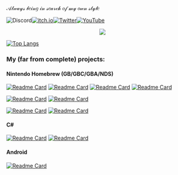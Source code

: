 𝒜𝓁𝓌𝒶𝓎𝓈 𝒷𝑒𝒾𝓃𝑔 𝒾𝓃 𝓈𝑒𝒶𝓇𝒸𝒽 𝑜𝒻 𝓂𝓎 𝑜𝓌𝓃 𝓈𝓉𝓎𝓁𝑒

![Discord](https://img.shields.io/badge/NotImpLife%231049-%237289DA.svg?style=for-the-badge&logo=discord&logoColor=white)<a href="https://notimplementedlife.itch.io">![itch.io](https://img.shields.io/badge/Itch-%23FF0B34.svg?style=for-the-badge&logo=Itch.io&logoColor=white)</a><a href="https://twitter.com/NotImpLife">![Twitter](https://img.shields.io/badge/Twitter-%231DA1F2.svg?style=for-the-badge&logo=Twitter&logoColor=white)</a><a href="https://www.youtube.com/channel/UC-0C58sSNynr5kTgT24NXqQ">![YouTube](https://img.shields.io/badge/YouTube-%23FF0000.svg?style=for-the-badge&logo=YouTube&logoColor=white)</a>

<p align="center"><img src="http://github-readme-streak-stats.herokuapp.com?user=NotImplementedLife&hide_border=true&date_format=j%20M%5B%20Y%5D"></img></p>

 [![Top Langs](https://github-readme-stats.vercel.app/api/top-langs/?username=notimplementedlife&layout=compact&title_color=fff&text_color=fff&bg_color=6b241b&hide=Makefile&custom_title=My%20unforgivable%20sins%20:%29%29)](https://github.com/NotImplementedLife)
 
 ### My (far from complete) projects:

#### Nintendo Homebrew (GB/GBC/GBA/NDS)

[![Readme Card](https://github-readme-stats-lime-ten.vercel.app/api/pin/?username=NotImplementedLife&repo=AIRPLANZ&bg_color=346856&title_color=fff&text_color=fff&icon_color=fff)](https://github.com/NotImplementedLife/AIRPLANZ)
[![Readme Card](https://github-readme-stats-lime-ten.vercel.app/api/pin/?username=NotImplementedLife&repo=rubik&bg_color=327345&title_color=fff&text_color=fff&icon_color=fff)](https://github.com/NotImplementedLife/rubik)
[![Readme Card](https://github-readme-stats-lime-ten.vercel.app/api/pin/?username=NotImplementedLife&repo=brekstascat&bg_color=004603&title_color=fff&text_color=fff&icon_color=fff)](https://github.com/NotImplementedLife/brekstascat)
[![Readme Card](https://github-readme-stats-lime-ten.vercel.app/api/pin/?username=NotImplementedLife&repo=Trabant&bg_color=327345&title_color=ffe79f&text_color=ffe79f&icon_color=ffe79f)](https://github.com/NotImplementedLife/Trabant)

[![Readme Card](https://github-readme-stats-lime-ten.vercel.app/api/pin/?username=NotImplementedLife&repo=A-4D-Christmas&bg_color=29003d&title_color=fff&text_color=fff&icon_color=fff)](https://github.com/NotImplementedLife/A-4D-Christmas)
[![Readme Card](https://github-readme-stats-lime-ten.vercel.app/api/pin/?username=NotImplementedLife&repo=NotebookAdventure&bg_color=fcf9e2&title_color=00164b&text_color=00164b&icon_color=00164b)](https://github.com/NotImplementedLife/NotebookAdventure)

[![Readme Card](https://github-readme-stats-lime-ten.vercel.app/api/pin/?username=NotImplementedLife&repo=FSPDS&bg_color=F78325&title_color=fff&text_color=fff&icon_color=fff)](https://github.com/NotImplementedLife/FSPDS)
[![Readme Card](https://github-readme-stats-lime-ten.vercel.app/api/pin/?username=NotImplementedLife&repo=d-Elusion&bg_color=fcfcfc&title_color=000&text_color=000&icon_color=880000)](https://github.com/NotImplementedLife/d-Elusion)

#### C#

[![Readme Card](https://github-readme-stats.vercel.app/api/pin/?username=NotImplementedLife&repo=Crusade&bg_color=686DD6&title_color=fff&text_color=fff&icon_color=fff)](https://github.com/NotImplementedLife/Crusade)
[![Readme Card](https://github-readme-stats-lime-ten.vercel.app/api/pin/?username=NotImplementedLife&repo=DualShot&bg_color=fff8dc&title_color=000&text_color=000&icon_color=000)](https://github.com/NotImplementedLife/DualShot)


#### Android
[![Readme Card](https://github-readme-stats-lime-ten.vercel.app/api/pin/?username=NotImplementedLife&repo=Sudoku&bg_color=398E3D&title_color=fff&text_color=fff&icon_color=fff)](https://github.com/NotImplementedLife/Sudoku)


